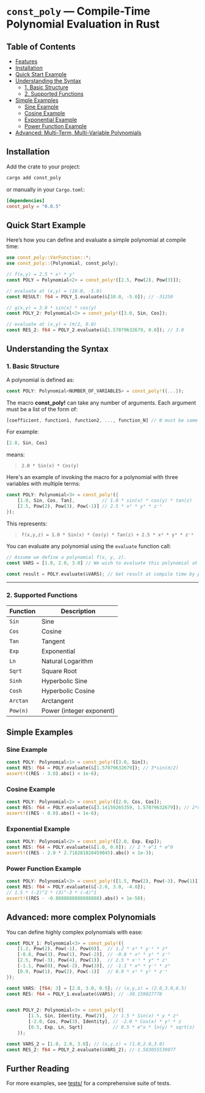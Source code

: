 # `const_poly` — Compile-Time Polynomial Evaluation in Rust

## Table of Contents
- [Features](#features)
- [Installation](#installation)
- [Quick Start Example](#quick-start-example)
- [Understanding the Syntax](#understanding-the-syntax)
  - [1. Basic Structure](#1-basic-structure)
  - [2. Supported Functions](#2-supported-functions)
- [Simple Examples](#simple-examples)
  - [Sine Example](#-sine-example)
  - [Cosine Example](#-cosine-example)
  - [Exponential Example](#-exponential-example)
  - [Power Function Example](#-power-function-example)
- [Advanced: Multi-Term, Multi-Variable Polynomials](#advanced-multi-term-multi-variable-polynomials)

## Installation

Add the crate to your project:

```bash
cargo add const_poly
```

or manually in your `Cargo.toml`:

```toml
[dependencies]
const_poly = "0.0.5"
```

## Quick Start Example

Here’s how you can define and evaluate a simple polynomial at compile time:

```rust
use const_poly::VarFunction::*;
use const_poly::{Polynomial, const_poly};

// f(x,y) = 2.5 * x² * y³
const POLY = Polynomial<2> = const_poly!([2.5, Pow(2), Pow(3)]);

// evaluate at (x,y) = (10.0, -5.0)
const RESULT: f64 = POLY_1.evaluate(&[10.0, -5.0]); // -31250

// g(x,y) = 3.0 * sin(x) * cos(y)
const POLY_2: Polynomial<2> = const_poly!([3.0, Sin, Cos]);

// evaluate at (x,y) = (π/2, 0.0)
const RES_2: f64 = POLY_2.evaluate(&[1.57079632679, 0.0]); // 3.0

```

## Understanding the Syntax

### 1. Basic Structure

A polynomial is defined as:

```rust
const POLY: Polynomial<NUMBER_OF_VARIABLES> = const_poly!({...});
```

The macro **const_poly!** can take any number of arguments. Each argument must be a list of the form of:
```rust
[coefficient, function1, function2, ..., function_N] // N must be same as NUMBER_OF_VARIABLES
```

For example:
```rust
[2.0, Sin, Cos]
```
means:  
> `2.0 * Sin(x) * Cos(y)`

Here's an example of invoking the macro for a polynomial with three variables with multiple terms:

```rust
const POLY: Polynomial<3> = const_poly!({
    [1.0, Sin, Cos, Tan],          // 1.0 * sin(x) * cos(y) * tan(z)
    [2.5, Pow(2), Pow(3), Pow(-1)] // 2.5 * x² * y³ * z⁻¹
});
```

This represents:
> `f(x,y,z) = 1.0 * Sin(x) * Cos(y) * Tan(z) + 2.5 * x² * y³ * z⁻¹`

You can evaluate any polynomial using the `evaluate` function call:

```rust
// Assume we define a polynomial f(x, y, z).
const VARS = [1.0, 2.0, 3.0] // We wish to evaluate this polynomial at (x,y,z) = (1,2,3)

const result = POLY.evaluate(&VARS); // Get result at compile time by passing a reference to desired variables
```

---

### 2. Supported Functions

| Function | Description |
|-----------|--------------|
| `Sin` | Sine
| `Cos` | Cosine
| `Tan` | Tangent
| `Exp` | Exponential
| `Ln` | Natural Logarithm
| `Sqrt` | Square Root
| `Sinh` | Hyperbolic Sine
| `Cosh` | Hyperbolic Cosine
| `Arctan` | Arctangent
| `Pow(n)` | Power (integer exponent)

## Simple Examples

### Sine Example

```rust
const POLY: Polynomial<1> = const_poly!([3.0, Sin]);
const RES: f64 = POLY.evaluate(&[1.57079632679]); // 3*sin(π/2)
assert!((RES - 3.0).abs() < 1e-6);
```

### Cosine Example

```rust
const POLY: Polynomial<2> = const_poly!([2.0, Cos, Cos]);
const RES: f64 = POLY.evaluate(&[3.14159265359, 1.57079632679]); // 2*cos(π)*cos(π/2)
assert!((RES - 0.0).abs() < 1e-6);
```

### Exponential Example

```rust
const POLY: Polynomial<2> = const_poly!([2.0, Exp, Exp]);
const RES: f64 = POLY.evaluate(&[1.0, 0.0]); // 2 * e^1 * e^0
assert!((RES - 2.0 * 2.718281828459045).abs() < 1e-3);
```

### Power Function Example

```rust
const POLY: Polynomial<3> = const_poly!([1.5, Pow(2), Pow(-3), Pow(1)]);
const RES: f64 = POLY.evaluate(&[-2.0, 3.0, -4.0]);
// 1.5 * (-2)^2 * (3)^-3 * (-4)^1
assert!((RES - -0.8888888888888888).abs() < 1e-50);
```

## Advanced: more complex Polynomials

You can define highly complex polynomials with ease:

```rust
const POLY_1: Polynomial<3> = const_poly!({
    [1.2, Pow(2), Pow(-1), Pow(0)],  // 1.2 * x² * y⁻¹ * z⁰
    [-0.8, Pow(3), Pow(1), Pow(-2)], // -0.8 * x³ * y¹ * z⁻²
    [2.5, Pow(-3), Pow(4), Pow(1)],  // 2.5 * x⁻³ * y⁴ * z¹
    [-1.1, Pow(0), Pow(-2), Pow(3)], // -1.1 * x⁰ * y⁻² * z³
    [0.9, Pow(1), Pow(2), Pow(-1)]   // 0.9 * x¹ * y² * z⁻¹
});

const VARS: [f64; 3] = [2.0, 3.0, 0.5]; // (x,y,z) = (2.0,3.0,0.5)
const RES: f64 = POLY_1.evaluate(&VARS); // -30.159027778


const POLY_2: Polynomial<3> = const_poly!({
        [1.5, Sin, Identity, Pow(2)],  // 1.5 * Sin(x) * y * z²
        [-2.0, Cos, Pow(3), Identity], // -2.0 * Cos(x) * y³ * z
        [0.5, Exp, Ln, Sqrt]           // 0.5 * e^x * ln(y) * sqrt(z)
    });

const VARS_2 = [1.0, 2.0, 3.0]; // (x,y,z) = (1.0,2.0,3.0)
const RES_2: f64 = POLY_2.evaluate(&VARS_2); //-1.583055539077
```

## Further Reading
For more examples, see [tests/](./tests/polynomial_tests.rs) for a comprehensive suite of tests.
